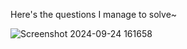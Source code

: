 Here's the questions I manage to solve~ 

![Screenshot 2024-09-24 161658](https://github.com/user-attachments/assets/ca95cdeb-8bd9-4d76-9191-e1753b42122d)
